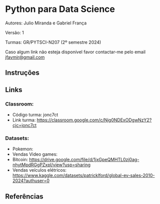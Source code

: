 # Python para Data Science
Autores: Julio Miranda e Gabriel França

Versão: 1

Turmas: GR/PYTSCI-N207 (2º semestre 2024)

Caso algum link não esteja disponível favor contactar-me pelo email jfavmir@gmail.com

## Instruções
## Links
### Classroom:
 * Código turma: jonc7ct
 * Link turma: https://classroom.google.com/c/Njg0NDExODgwNzY2?cjc=jonc7ct
### Datasets:
 * Pokemon:
 * Vendas Video games:
 * Bitcoin: https://drive.google.com/file/d/1jxGpeQMHTL0zj0ag-nhytMpdRGgPZxpl/view?usp=sharing
 * Vendas veículos elétricos: https://www.kaggle.com/datasets/patricklford/global-ev-sales-2010-2024?authuser=0
## Referências
